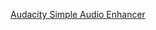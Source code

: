 [Audacity Simple Audio Enhancer](https://www.youtube.com/watch?v=dQCB72S64L4&ab_channel=MikeRussell)

